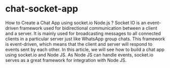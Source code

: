 # chat-socket-app
How to Create a Chat App using socket.io Node.js ?
Socket IO is an event-driven framework used for bidirectional communication between a client and a server. It is mainly used for broadcasting messages to all connected clients in a particular server just like WhatsApp group chats. This framework is event-driven, which means that the client and server will respond to events sent by each other. In this article, we will see how to build a chat app using socket.io and Node JS. As Node JS can handle events, socket.io serves as a great framework for integration with Node JS.
